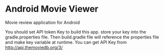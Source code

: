 # Android Movie Viewer
Movie review application for Android

You should set API token Key to build this app.
store your key into the gradle.properties file. Then build.gradle file will reference the properties file and make key variable at runtime.
You can get API Key from http://api.themoviedb.org/3/



